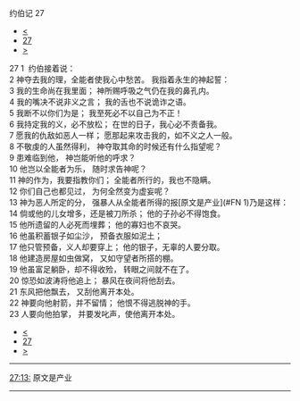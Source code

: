 ﻿





 约伯记 27




* [<](bible/JOB26.md)
* [27](bible/JOB.md)
* [>](bible/JOB28.md)



 
27 
1  约伯接着说：  
2 神夺去我的理，全能者使我心中愁苦。 我指着永生的神起誓：  
3 我的生命尚在我里面； 神所赐呼吸之气仍在我的鼻孔内。  
4 我的嘴决不说非义之言； 我的舌也不说诡诈之语。  
5 我断不以你们为是； 我至死必不以自己为不正！  
6 我持定我的义，必不放松； 在世的日子，我心必不责备我。     
7 愿我的仇敌如恶人一样； 愿那起来攻击我的，如不义之人一般。  
8 不敬虔的人虽然得利， 神夺取其命的时候还有什么指望呢？  
9 患难临到他， 神岂能听他的呼求？  
10 他岂以全能者为乐， 随时求告神呢？  
11 神的作为，我要指教你们； 全能者所行的，我也不隐瞒。  
12 你们自己也都见过， 为何全然变为虚妄呢？     
13 神为恶人所定的分， 强暴人从全能者所得的报[原文是产业](#FN
1)乃是这样：  
14 倘或他的儿女增多，还是被刀所杀； 他的子孙必不得饱食。  
15 他所遗留的人必死而埋葬； 他的寡妇也不哀哭。  
16 他虽积蓄银子如尘沙， 预备衣服如泥土；  
17 他只管预备，义人却要穿上； 他的银子，无辜的人要分取。  
18 他建造房屋如虫做窝， 又如守望者所搭的棚。  
19 他虽富足躺卧，却不得收殓， 转眼之间就不在了。  
20 惊恐如波涛将他追上； 暴风在夜间将他刮去。  
21 东风把他飘去， 又刮他离开本处。  
22 神要向他射箭，并不留情； 他恨不得逃脱神的手。  
23 人要向他拍掌， 并要发叱声，使他离开本处。 
* [<](bible/JOB26.md)
* [27](bible/JOB.md)
* [>](bible/JOB28.md)





---


[27:13:](#V13)
原文是产业




---









